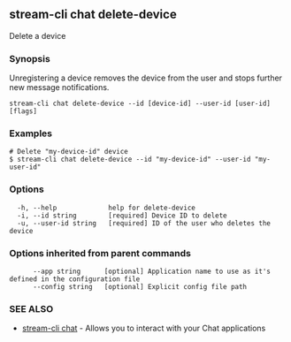 ## stream-cli chat delete-device

Delete a device

### Synopsis

Unregistering a device removes the device from the user
and stops further new message notifications.


```
stream-cli chat delete-device --id [device-id] --user-id [user-id] [flags]
```

### Examples

```
# Delete "my-device-id" device
$ stream-cli chat delete-device --id "my-device-id" --user-id "my-user-id"

```

### Options

```
  -h, --help             help for delete-device
  -i, --id string        [required] Device ID to delete
  -u, --user-id string   [required] ID of the user who deletes the device
```

### Options inherited from parent commands

```
      --app string      [optional] Application name to use as it's defined in the configuration file
      --config string   [optional] Explicit config file path
```

### SEE ALSO

* [stream-cli chat](stream-cli_chat.md)	 - Allows you to interact with your Chat applications

